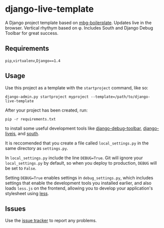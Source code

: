 django-live-template
====================

A Django project template based on [mbg-boilerplate](https://github.com/mgerring/mbg-boilerplate). Updates live in the browser. Vertical rhythym based on φ. Includes South and Django Debug Toolbar for great success.

Requirements
-----
```pip```,```virtualenv```,```Django==1.4```

Usage
-----

Use this project as a template with the ```startproject``` command, like so:

```django-admin.py startproject myproject --template=/path/to/django-live-template```

After your project has been created, run: 

```pip -r requirements.txt``` 

to install some useful development tools like [django-debug-toolbar](https://github.com/django-debug-toolbar/django-debug-toolbar), [django-livejs](https://github.com/wellnesstelecom/django-livejs), and [south](http://south.aeracode.org/).

It is reccomended that you create a file called ```local_settings.py``` in the same directory as ```settings.py```.

In ```local_settings.py``` include the line ```DEBUG=True```. Git will ignore your ```local_settings.py``` by default, so when you deploy to production, ```DEBUG``` will be set to ```False```.

Setting ```DEBUG=True``` enables settings in ```debug_settings.py```, which includes settings that enable the development tools you installed earlier, and also loads ```less.js``` on the frontend, allowing you to develop your application's stylesheet using [less](https://github.com/cloudhead/less.js).

Issues
------

Use the [issue tracker](https://github.com/mgerring/django-live-template/issues) to report any problems.
